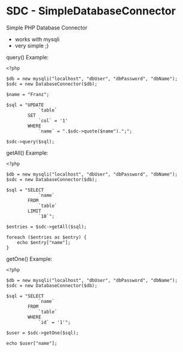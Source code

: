 SDC - SimpleDatabaseConnector
=============================

Simple PHP Database Connector 

* works with mysqli
* very simple ;)

query() Example: 

```
<?php

$db = new mysqli("localhost", "dbUser", "dbPassword", "dbName");
$sdc = new DatabaseConnector($db);

$name = "Franz";

$sql = "UPDATE
            `table`
        SET
            `col` = '1'
        WHERE
            `name` = ".$sdc->quote($name").";";

$sdc->query($sql);

```

getAll() Example: 

```
<?php

$db = new mysqli("localhost", "dbUser", "dbPassword", "dbName");
$sdc = new DatabaseConnector($db);

$sql = "SELECT
            `name`
        FROM
            `table`
        LIMIT
            `10`";

$entries = $sdc->getAll($sql);

foreach ($entries as $entry) {
    echo $entry["name"];
}

```

getOne() Example:

```
<?php

$db = new mysqli("localhost", "dbUser", "dbPassword", "dbName");
$sdc = new DatabaseConnector($db);

$sql = "SELECT
            `name`
        FROM
            `table`
        WHERE
            `id` = '1'";

$user = $sdc->getOne($sql);

echo $user["name"];

```
